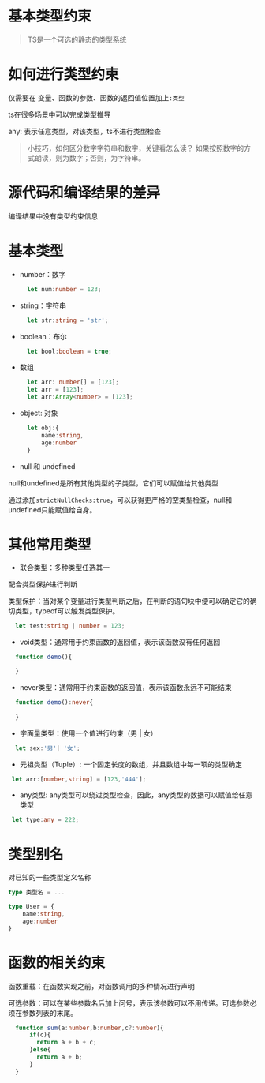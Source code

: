 # 基本类型约束

> TS是一个可选的静态的类型系统

# 如何进行类型约束

仅需要在 变量、函数的参数、函数的返回值位置加上```:类型```

ts在很多场景中可以完成类型推导

any: 表示任意类型，对该类型，ts不进行类型检查

> 小技巧，如何区分数字字符串和数字，关键看怎么读？
> 如果按照数字的方式朗读，则为数字；否则，为字符串。

# 源代码和编译结果的差异

编译结果中没有类型约束信息

# 基本类型

- number：数字 
  ```ts
    let num:number = 123;
  ```
- string：字符串
  ```ts
    let str:string = 'str';
  ```
- boolean：布尔
  ```ts
    let bool:boolean = true;
  ```
- 数组
  ```ts
    let arr: number[] = [123];
    let arr = [123];
    let arr:Array<number> = [123];
  ```
- object: 对象
  ```ts
    let obj:{
        name:string,
        age:number
    }
  ```
- null 和 undefined

null和undefined是所有其他类型的子类型，它们可以赋值给其他类型

通过添加```strictNullChecks:true```，可以获得更严格的空类型检查，null和undefined只能赋值给自身。

# 其他常用类型

- 联合类型：多种类型任选其一

配合类型保护进行判断

类型保护：当对某个变量进行类型判断之后，在判断的语句块中便可以确定它的确切类型，typeof可以触发类型保护。
```ts
  let test:string | number = 123;
```
- void类型：通常用于约束函数的返回值，表示该函数没有任何返回
```ts
  function demo(){

  }
```
- never类型：通常用于约束函数的返回值，表示该函数永远不可能结束
```ts
  function demo():never{
      
  }
```
  
- 字面量类型：使用一个值进行约束（男 |  女）
```ts
  let sex:'男'| '女';
```

- 元祖类型（Tuple）: 一个固定长度的数组，并且数组中每一项的类型确定

```ts
 let arr:[number,string] = [123,'444'];
```
- any类型: any类型可以绕过类型检查，因此，any类型的数据可以赋值给任意类型

```ts
 let type:any = 222;
```

# 类型别名

对已知的一些类型定义名称

```ts
type 类型名 = ...

type User = {
    name:string,
    age:number
}
```

# 函数的相关约束

函数重载：在函数实现之前，对函数调用的多种情况进行声明

可选参数：可以在某些参数名后加上问号，表示该参数可以不用传递。可选参数必须在参数列表的末尾。

```ts
  function sum(a:number,b:number,c?:number){
      if(c){
        return a + b + c;
      }else{
        return a + b;
      }
  }
```